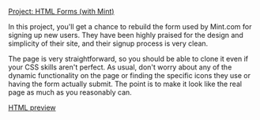 [Project: HTML Forms (with Mint)](http://www.theodinproject.com/html5-and-css3/html-forms)

In this project, you'll get a chance to rebuild the form used by Mint.com for signing up new users. They have been highly praised for the design and simplicity of their site, and their signup process is very clean.

The page is very straightforward, so you should be able to clone it even if your CSS skills aren't perfect. As usual, don't worry about any of the dynamic functionality on the page or finding the specific icons they use or having the form actually submit. The point is to make it look like the real page as much as you reasonably can.

[HTML preview](http://htmlpreview.github.io/?https://github.com/AtActionPark/odin_html_forms/blob/master/main.html)